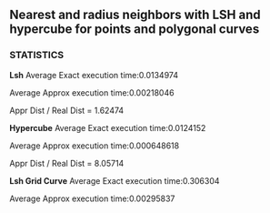 ## Nearest and radius neighbors with LSH and hypercube for points and polygonal curves

### STATISTICS
**Lsh**
Average Exact execution time:0.0134974

Average Approx execution time:0.00218046

Appr Dist / Real Dist = 1.62474

**Hypercube**
Average Exact execution time:0.0124152

Average Approx execution time:0.000648618

Appr Dist / Real Dist = 8.05714

 **Lsh Grid Curve**
Average Exact execution time:0.306304

Average Approx execution time:0.00295837
